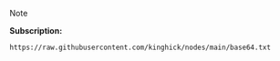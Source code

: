 > [!NOTE]
> **Subscription:**
```
https://raw.githubusercontent.com/kinghick/nodes/main/base64.txt
```
